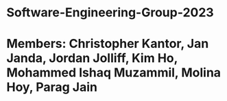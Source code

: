 # Software-Engineering-Group-2023
#
# Members: Christopher Kantor, Jan Janda, Jordan Jolliff, Kim Ho, Mohammed Ishaq Muzammil, Molina Hoy, Parag Jain 
